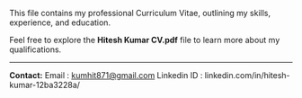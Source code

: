 This file contains my professional Curriculum Vitae, outlining my skills, experience, and education.

Feel free to explore the **Hitesh Kumar CV.pdf** file to learn more about my qualifications.

---

**Contact:**
Email : kumhit871@gmail.com
Linkedin ID : linkedin.com/in/hitesh-kumar-12ba3228a/
